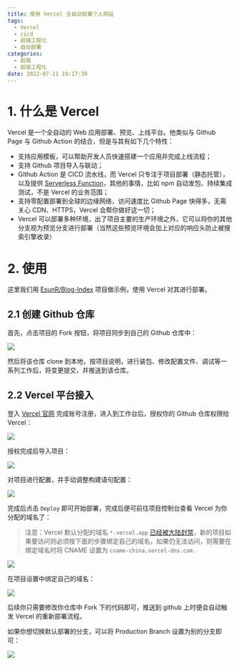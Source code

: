 ```yaml
---
title: 使用 Vercel 全自动部署个人网站
tags:
  - Vercel
  - cicd
  - 前端工程化
  - 自动部署
categories:
  - 前端
  - 前端工程化
date: 2022-07-11 19:17:39
---
```


# 1. 什么是 Vercel

Vercel 是一个全自动的 Web 应用部署、预览、上线平台。他类似与 Github Page 与 Github Action 的结合，但是与其有如下几个特性：

- 支持应用模板，可以帮助开发人员快速搭建一个应用并完成上线流程；
- 支持 Github 项目导入与联动；
- Github Action 是 CICD 流水线，而 Vercel 只专注于项目部署（静态托管），以及提供 [Serverless Function](https://vercel.com/docs/concepts/functions/serverless-functions)，其他的事情，比如 npm 自动发包、持续集成测试，不是 Vercel 的业务范围；
- 支持零配置部署到全球的边缘网络，访问速度比 Github Page 快得多，无需关心 CDN、HTTPS，Vercel 会帮你做好这一切；
- Vercel 可以部署多种环境，出了项目主要的生产环境之外，它可以将你的其他分支视为预览分支进行部署（当然这些预览环境会加上对应的响应头防止被搜索引擎收录）

# 2. 使用

这里我们用 [EsunR/Blog-Index](https://github.com/EsunR/Blog-Index) 项目做示例，使用 Vercel 对其进行部署。

## 2.1 创建 Github 仓库

首先，点击项目的 Fork 按钮，将项目同步到自己的 Github 仓库中：

![](https://s2.loli.net/2022/07/11/etzGPTsFjDpxwmK.png)

然后将该仓库 clone 到本地，按项目说明，进行装包、修改配置文件、调试等一系列工作后，将变更提交，并推送到该仓库。

## 2.2 Vercel 平台接入

登入 [Vercel 官网](https://vercel.com/login) 完成账号注册，进入到工作台后，授权你的 Github 仓库权限给 Vercel：

![](https://s2.loli.net/2022/07/11/VUmDLCS91YqFe3d.png)

授权完成后导入项目：

![](https://s2.loli.net/2022/07/11/A2NcE8XJiUbYfT3.png)

对项目进行配置，并手动调整构建语句配置：

![](https://s2.loli.net/2022/07/11/pJUD3hMkXmSBYFv.png)

完成后点击 `Deploy` 即可开始部署，完成后便可前往项目控制台查看 Vercel 为你分配的域名了：

> 注意：Vercel 默认分配的域名 `*.vercel.app` [已经被大陆封禁](https://github.com/orgs/vercel/discussions/803)，新的项目如果要访问则必须按下面的步骤绑定自己的域名，如果仍无法访问，则需要在绑定域名时将 CNAME 设置为 `cname-china.vercel-dns.com.`

![](https://s2.loli.net/2022/07/11/BW91HG3pF7lUCcL.png)

在项目设置中绑定自己的域名：

![](https://s2.loli.net/2022/07/11/HV2dbZUJtchgOK9.png)

后续你只需要修改你仓库中 Fork 下的代码即可，推送到 github 上时便会自动触发 Vercel 的重新部署流程。

如果你想切换默认部署的分支，可以将 Production Branch 设置为别的分支即可：

![](https://s2.loli.net/2022/07/11/DszltROMCBhI6bH.png)